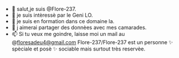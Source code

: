 - 👋 salut,je suis  @Flore-237.
- 👀 je suis intèressè par le Geni LO.
- 🌱 je suis en formation dans ce domaine la.
- 💞️ j aimerai partager des donnèes avec mes camarades.
- 📫 Si tu veux me goindre, laisse moi un mail au @floresadeu4@gmail.com
Flore-237/Flore-237 est un personne ✨ spèciale et posè ✨ sociable mais surtout très reservèe.

